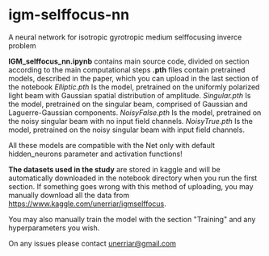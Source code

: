 # igm-selffocus-nn
A neural network for isotropic gyrotropic medium selffocusing inverce problem


**IGM_selffocus_nn.ipynb** contains main source code, divided on section according to the main computational steps
**.pth** files contain pretrained models, described in the paper, which you can upload in the last section of the notebook
*Elliptic.pth* Is the model, pretrained on the uniformly polarized light beam with Gaussian spatial distribution of amplitude.
*Singular.pth* Is the model, pretrained on the singular beam, comprised of Gaussian and Laguerre-Gaussian components.
*NoisyFalse.pth* Is the model, pretrained on the noisy singular beam with no input field channels.
*NoisyTrue.pth* Is the model, pretrained on the noisy singular beam with input field channels.

All these models are compatible with the Net only with default hidden_neurons parameter and activation functions!

**The datasets used in the study** are stored in kaggle and will be automatically downloaded in the notebook directory when you run the first section.
If something goes wrong with this method of uploading, you may manually download all the data from https://www.kaggle.com/unerriar/igmselffocus.

You may also manually train the model with the section "Training" and any hyperparameters you wish.

On any issues please contact unerriar@gmail.com
